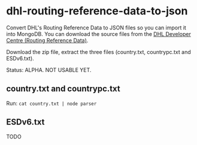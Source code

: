 # dhl-routing-reference-data-to-json

Convert DHL's Routing Reference Data to JSON files so you can import it into MongoDB. You can download the source files from the [DHL Developer Centre (Routing Reference Data)](http://www.dhl.co.uk/content/gb/en/express/resource_centre/integrated_shipping_solutions/developer_download_centre1.html).

Download the zip file, extract the three files (country.txt, countrypc.txt and ESDv6.txt).

Status: ALPHA. NOT USABLE YET.

## country.txt and countrypc.txt

Run: `cat country.txt | node parser`

## ESDv6.txt

TODO

